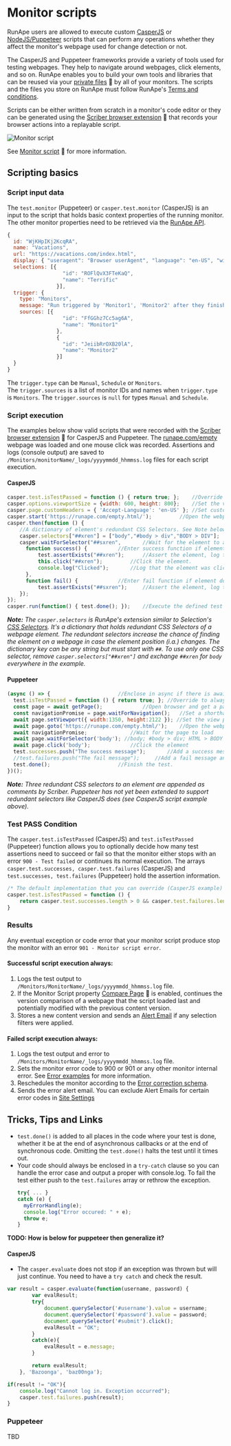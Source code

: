 **Monitor scripts**
==================================================

RunApe users are allowed to execute custom [CasperJS](http://casperjs.org/) or [NodeJS/Puppeteer](https://pptr.dev/) scripts that can perform any operations whether they affect the monitor's webpage used for change detection or not.

The CasperJS and Puppeteer frameworks provide a variety of tools used for testing webpages. They help to navigate around webpages, click elements, and so on. RunApe enables you to build your own tools and libraries that can be reused via your [private files](https://runape.com/Support/Help?page=files) :blue_book: by all of your monitors. The scripts and the files you store on RunApe must follow RunApe's [Terms and conditions](https://runape.com/Terms).

Scripts can be either written from scratch in a monitor's code editor or they can be generated using the [Scriber browser extension](https://runape.com/Support/Help?page=scriber_browser_extension) :blue_book: that records your browser actions into a replayable script.

![Monitor script](https://github.com/RunApe/MediaFiles/raw/master/Git/monitor_script_screen.png) 


See [Monitor script](https://runape.com/Support/Help?page=monitor_script) :blue_book: for more information.


## Scripting basics

### Script input data

The `test.monitor` (Puppeteer) or `casper.test.monitor` (CasperJS) is an input to the script that holds basic context properties of the running monitor. The other monitor properties need to be retrieved via the [RunApe API](https://runape.com/Support/Help?page=api). 

```javascript
{
  id: "WjKHpIKj2KcqRA",
  name: "Vacations",
  url: "https://vacations.com/index.html",
  display: { "useragent": "Browser userAgent", "language": "en-US", "width": 2744, "height": 1378 },
  selections: [{
                  "id": "ROFlQvX3FTeKaQ",
                  "name": "Terrific"
                }],
  trigger: {
    type: "Monitors",
    message: "Run triggered by 'Monitor1', 'Monitor2' after they finished running without errors.",
    sources: [{
                  "id": "FfGGhz7Cc5ag6A",
                  "name": "Monitor1"
                },
                {
                  "id": "JeiibRrOXB20lA",
                  "name": "Monitor2"
                }]
  }
}
```

The `trigger.type` can be `Manual`, `Schedule` or `Monitors`.<br>
The `trigger.sources` is a list of monitor IDs and names when `trigger.type` is `Monitors`. The `trigger.sources` is `null` for types `Manual` and `Schedule`.

### Script execution

The examples below show valid scripts that were recorded with the [Scriber browser extension](https://runape.com/Support/Help?page=scriber_browser_extension) :blue_book: for CasperJS and Puppeteer. The [runape.com/empty](https://runape.com/empty.html) webpage was loaded and one mouse click was recorded. Assertions and logs (console output) are saved to `/Monitors/monitorName/_logs/yyyymmdd_hhmmss.log` files for each script execution.

#### CasperJS

```javascript
casper.test.isTestPassed = function () { return true; };	//Override to always pass
casper.options.viewportSize = {width: 600, height: 800};	//Set the view port
casper.page.customHeaders = { 'Accept-Language': 'en-US' };	//Set custom headers
casper.start('https://runape.com/empty.html/');			//Open the webpage.
casper.then(function () {
    //A dictionary of element's redundant CSS Selectors. See Note below.
    casper.selectors["##xren"] = ["body","#body > div","BODY > DIV"];
    casper.waitForSelector("##sxren",		//Wait for the element to appear by trying all CSS selectors.
      function success() {			//Enter success function if element exists.
          test.assertExists("##xren");		//Assert the element, log to xx.log, increase test.successes.
          this.click("##xren");			//Click the element.
          console.log("Clicked"); 		//Log that the element was clicked to xx.log.
      },
      function fail() {				//Enter fail function if element does not exist.
          test.assertExists("##sxren"); 	//Assert the element, log to xx.log, increase test.failures.
    });
});
casper.run(function() { test.done(); });	//Execute the defined test and finish it when done.
```
***Note:** The `casper.selectors` is RunApe's extension similar to Selection's [CSS Selectors](https://runape.com/Support/Help?page=css_selectors). It's a dictionary that holds redundant CSS Selectors of a webpage element. The redundant selectors increase the chance of finding the element on a webpage in case the element position (i.a.) changes. The dictionary key can be any string but must start with `##`. To use only one CSS selector, remove `casper.selectors["##xren"]` and exchange `##xren` for `body` everywhere in the example.*

####  Puppeteer

```javascript
(async () => {						//Enclose in async if there is await
  test.isTestPassed = function () { return true; };	//Override to always pass
  const page = await getPage();				//Open browser and get a page (getPage always returns the same page)
  const navigationPromise = page.waitForNavigation();	//Set a shorthand for waiting until page has loaded
  await page.setViewport({ width:1350, height:2122 }); //Set the view port
  await page.goto('https://runape.com/empty.html/');	//Open the webpage
  await navigationPromise;				//Wait for the page to load
  await page.waitForSelector('body'); //body; #body > div; HTML > BODY > DIV. //Wait for the element to appear. See Note below.
  await page.click('body');				//Click the element
  test.successes.push("The success message");		//Add a success message and increase count of successfull assertions
  //test.failures.push("The fail message");		//Add a fail message and increase count of failed assertions
  test.done();						//Finish the test.
})();
```

***Note:** Three redundant CSS selectors to an element are appended as comments by Scriber. Puppeteer has not yet been extended to support redundant selectors like CasperJS does (see CasperJS script example above).*

### Test PASS Condition

The `casper.test.isTestPassed` (CasperJS) and `test.isTestPassed` (Puppeteer) function allows you to optionally decide how many test assertions need to succeed or fail so that the monitor either stops with an error `900 - Test failed` or continues its normal execution. The arrays `casper.test.successes, casper.test.failures` (CasperJS) and `test.successes, test.failures` (Puppeteer) hold the assertion information.

```javascript
/* The default implementation that you can override (CasperJS example) */
casper.test.isTestPassed = function () { 
    return casper.test.successes.length > 0 && casper.test.failures.length == 0; 
}
```

### Results

 Any eventual exception or code error that your monitor script produce stop the monitor with an error `901 - Monitor script error`.

#### Successful script execution always:

1. Logs the test output to `/Monitors/MonitorName/_logs/yyyymmdd_hhmmss.log` file.
2. If the Monitor Script property [Compare Page](https://runape.com/Support/Help?page=monitor_script#compare_page) :blue_book: is enabled, continues the version comparison of a webpage that the script loaded last and potentially modified with the previous content version.
3. Stores a new content version and sends an [Alert Email](https://runape.com/Support/Help?page=alert_emails) if any selection filters were applied.


#### Failed script execution always:

1. Logs the test output and error to `/Monitors/MonitorName/_logs/yyyymmdd_hhmmss.log` file.
2. Sets the monitor error code to 900 or 901 or any other monitor internal error. See [Error examples](https://runape.com/Support/Help?page=error_examples) for more information.
3. Reschedules the monitor according to the [Error correction schema](https://runape.com/Support/Help?page=error_correction_schema).
4. Sends the error alert email. You can exclude Alert Emails for certain error codes in [Site Settings](https://runape.com/Support/Help?page=site_settings)

## Tricks, Tips and Links

* `test.done()` is added to all places in the code where your test is done, whether it be at the end of asynchronous callbacks or at the end of synchronous code. Omitting the `test.done()` halts the test until it times out.
* Your code should always be enclosed in a `try-catch` clause so you can handle the error case and output a proper with console.log. To fail the test either push to the `test.failures` array or rethrow the exception. 
  ```javascript
  try{ ... }
  catch (e) {
    myErrorHandling(e);
    console.log("Error occured: " + e);
    throw e;
  }
  ```

**TODO: How is below for puppeteer then generalize it?**

#### CasperJS

- The `casper.evaluate` does not stop if an exception was thrown but will just continue. You need to have a `try catch` and check the result.

```javascript
var result = casper.evaluate(function(username, password) {
        var evalResult;
        try{
            document.querySelector('#username').value = username;
            document.querySelector('#password').value = password;
            document.querySelector('#submit').click();
            evalResult = "OK";
        }
        catch(e){
            evalResult = e.message;
        }

        return evalResult;
    }, 'Bazoonga', 'baz00nga');

if(result != "OK"){
    console.log("Cannot log in. Exception occurred");
    casper.test.failures.push(result);
}
```


### Puppeteer
  TBD
